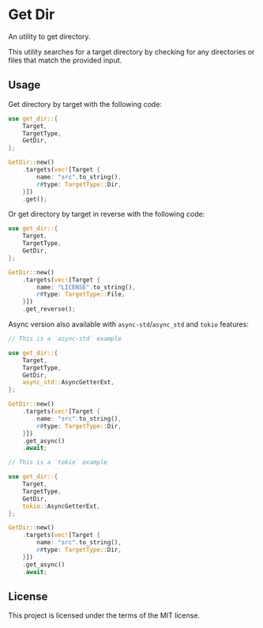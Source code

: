 # Get Dir

An utility to get directory.

This utility searches for a target directory by checking for any directories or files that match the provided input.

## Usage

Get directory by target with the following code:

```rust
use get_dir::{
    Target,
    TargetType,
    GetDir,
};

GetDir::new()
    .targets(vec![Target {
        name: "src".to_string(),  
        r#type: TargetType::Dir,
    }])
    .get();
```

Or get directory by target in reverse with the following code:

```rust
use get_dir::{
    Target,
    TargetType,
    GetDir,
};

GetDir::new()
    .targets(vec![Target {
        name: "LICENSE".to_string(),  
        r#type: TargetType::File,
    }])
    .get_reverse();
```

Async version also available with `async-std`/`async_std` and `tokio` features:

```rust
// This is a `async-std` example

use get_dir::{
    Target,
    TargetType,
    GetDir,
    async_std::AsyncGetterExt,
};

GetDir::new()
    .targets(vec![Target {
        name: "src".to_string(),  
        r#type: TargetType::Dir,
    }])
    .get_async()
    .await;
```

```rust
// This is a `tokio` example

use get_dir::{
    Target,
    TargetType,
    GetDir,
    tokio::AsyncGetterExt,
};

GetDir::new()
    .targets(vec![Target {
        name: "src".to_string(),  
        r#type: TargetType::Dir,
    }])
    .get_async()
    .await;
```

## License

This project is licensed under the terms of the MIT license.
